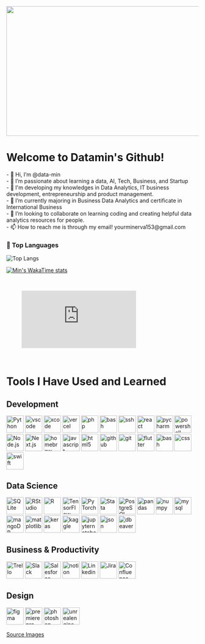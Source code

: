 
<p align="center">
    <img src= "https://i.imgur.com/FvPSCk5.png alt="git" width="604" height="339"/>
<p />



<p>
<h1>Welcome to Datamin's Github!</h1>
- 👋 Hi, I’m @data-min<br/>
- 👀 I’m passionate about learning a data, AI, Tech, Business, and Startup<br/>
- 🪿 I'm developing my knowledges in Data Analytics, IT business development, entrepreneurship and product management.<br/>
- 🌱 I’m currently majoring in Business Data Analytics and certificate in International Business<br/>
- 💞️ I’m looking to collaborate on learning coding and creating helpful data analytics resources for people.<br/>
- 📫 How to reach me is through my email! yourminerva153@gmail.com<br/>
<p />
    
<!---
data-min/data-min is a ✨ special ✨ repository because its `README.md` (this file) appears on your GitHub profile.
You can click the Preview link to take a look at your changes.
--->

<h3>📖 Top Languages</h3>

![Top Langs](https://github-readme-stats.vercel.app/api/top-langs/?username=data-min&layout=compact)</b>


[![Min's WakaTime stats](https://github-readme-stats.vercel.app/api/wakatime?username=datamin&layout=compact)](https://github.com/anuraghazra/github-readme-stats)

<br/>
<figure><embed src="https://wakatime.com/share/@datamin/335f5bf2-61ad-48fc-9a5e-523db70af082.svg"></embed></figure>
<br/>
<h1>Tools I Have Used and Learned</h1>

<h2>Development</h2>
<p align="left">
    <img src="https://cdn.jsdelivr.net/gh/devicons/devicon@latest/icons/python/python-original.svg" alt="Python" width="45" height="45" />
    <img src="https://cdn.jsdelivr.net/gh/devicons/devicon/icons/vscode/vscode-original.svg" alt="vscode" width="45" height="45"/>
    <img src="https://cdn.jsdelivr.net/gh/devicons/devicon/icons/xcode/xcode-original.svg" alt="xcode" width="45" height="45"/>
    <img src="https://cdn.jsdelivr.net/gh/devicons/devicon/icons/vercel/vercel-original-wordmark.svg" alt="vercel" width="45" height="45"/>
    <img src="https://cdn.jsdelivr.net/gh/devicons/devicon/icons/php/php-original.svg" alt="php" width="45" height="45"/>
    <img src="https://cdn.jsdelivr.net/gh/devicons/devicon/icons/bash/bash-original.svg" alt="bash" width="45" height="45"/>
    <img src="https://cdn.jsdelivr.net/gh/devicons/devicon/icons/ssh/ssh-original-wordmark.svg" alt="ssh" width="45" height="45"/>
    <img src="https://cdn.jsdelivr.net/gh/devicons/devicon/icons/react/react-original-wordmark.svg" alt="react" width="45" height="45"/>
    <img src="https://cdn.jsdelivr.net/gh/devicons/devicon@latest/icons/pycharm/pycharm-original.svg" alt="pycharm" width="45" height="45"/>
    <img src="https://cdn.jsdelivr.net/gh/devicons/devicon@latest/icons/powershell/powershell-original.svg" alt="powershell" width="45" height="45"/>
    <img src="https://cdn.jsdelivr.net/gh/devicons/devicon@latest/icons/nodejs/nodejs-original-wordmark.svg" alt="Node.js" width="45" height="45" />
    <img src="https://cdn.jsdelivr.net/gh/devicons/devicon@latest/icons/nextjs/nextjs-original.svg" alt="Next.js" width="45" height="45"/>
    <img src="https://cdn.jsdelivr.net/gh/devicons/devicon@latest/icons/homebrew/homebrew-original-wordmark.svg" alt="homebrew" width="45" height="45"/>
    <img src="https://cdn.jsdelivr.net/gh/devicons/devicon@latest/icons/javascript/javascript-original.svg" alt="javascript" width="45" height="45"/>
    <img src="https://cdn.jsdelivr.net/gh/devicons/devicon@latest/icons/html5/html5-original-wordmark.svg" alt="html5" width="45" height="45"/>
    <img src="https://cdn.jsdelivr.net/gh/devicons/devicon@latest/icons/github/github-original.svg" alt="github" width="45" height="45"/>
    <img src="https://cdn.jsdelivr.net/gh/devicons/devicon@latest/icons/git/git-original-wordmark.svg" alt="git" width="45" height="45"/>
    <img src="https://cdn.jsdelivr.net/gh/devicons/devicon@latest/icons/flutter/flutter-original.svg" alt="flutter" width="45" height="45"/>
    <img src="https://cdn.jsdelivr.net/gh/devicons/devicon@latest/icons/bash/bash-original.svg" alt="bash" width="45" height="45" />
    <img src="https://cdn.jsdelivr.net/gh/devicons/devicon@latest/icons/css3/css3-original-wordmark.svg" alt="css" width="45" height="45"/>
    <img src="https://cdn.jsdelivr.net/gh/devicons/devicon@latest/icons/swift/swift-original.svg" alt="swift" width="45" height="45"/>


</p>


        
<h2>Data Science </h2>
<p align="left">
    <img src="https://cdn.jsdelivr.net/gh/devicons/devicon/icons/sqlite/sqlite-original.svg" alt="SQLite" width="45" height="45"/>
    <img src="https://cdn.jsdelivr.net/gh/devicons/devicon/icons/rstudio/rstudio-original.svg" alt="RStudio" width="45" height="45"/>
    <img src="https://cdn.jsdelivr.net/gh/devicons/devicon/icons/r/r-original.svg" alt="R" width="45" height="45"/> 
    <img src="https://cdn.jsdelivr.net/gh/devicons/devicon/icons/tensorflow/tensorflow-original.svg" alt="TensorFlow" width="45" height="45"/>
    <img src="https://cdn.jsdelivr.net/gh/devicons/devicon/icons/pytorch/pytorch-original.svg" alt="PyTorch" width="45" height="45"/>
    <img src="https://cdn.jsdelivr.net/gh/devicons/devicon/icons/stata/stata-original-wordmark.svg" alt="Stata" width="45" height="45"/>
    <img src="https://cdn.jsdelivr.net/gh/devicons/devicon@latest/icons/postgresql/postgresql-original.svg" alt="PostgreSQL" width="45" height="45" />
    <img src="https://cdn.jsdelivr.net/gh/devicons/devicon@latest/icons/pandas/pandas-original-wordmark.svg" alt="pandas" width="45" height="45"/>
    <img src="https://cdn.jsdelivr.net/gh/devicons/devicon@latest/icons/numpy/numpy-original-wordmark.svg" alt="numpy" width="45" height="45"/>
    <img src="https://cdn.jsdelivr.net/gh/devicons/devicon@latest/icons/mysql/mysql-original.svg" alt="mysql" width="45" height="45"/>
    <img src="https://cdn.jsdelivr.net/gh/devicons/devicon@latest/icons/mongodb/mongodb-original-wordmark.svg" alt="mangoDB" width="45" height="45" />
    <img src="https://cdn.jsdelivr.net/gh/devicons/devicon@latest/icons/matplotlib/matplotlib-original-wordmark.svg" alt="matplotlib" width="45" height="45" />
    <img src="https://cdn.jsdelivr.net/gh/devicons/devicon@latest/icons/keras/keras-original-wordmark.svg" alt="keras" width="45" height="45" />
    <img src="https://cdn.jsdelivr.net/gh/devicons/devicon@latest/icons/kaggle/kaggle-original-wordmark.svg" alt="kaggle" width="45" height="45" />
    <img src="https://cdn.jsdelivr.net/gh/devicons/devicon@latest/icons/jupyter/jupyter-original-wordmark.svg" alt="jupyternotebook" width="45" height="45"/>
    <img src="https://cdn.jsdelivr.net/gh/devicons/devicon@latest/icons/json/json-original.svg" alt="json" width="45" height="45"/>
    <img src="https://cdn.jsdelivr.net/gh/devicons/devicon@latest/icons/dbeaver/dbeaver-original.svg" alt="dbeaver" width="45" height="45"/>
</p>


<h2>Business & Productivity</h2>
<p align="left">
    <img src="https://cdn.jsdelivr.net/gh/devicons/devicon/icons/trello/trello-original.svg" alt="Trello" width="45" height="45"/>
    <img src="https://cdn.jsdelivr.net/gh/devicons/devicon/icons/slack/slack-original.svg" alt="Slack" width="45" height="45"/>
    <img src="https://cdn.jsdelivr.net/gh/devicons/devicon/icons/salesforce/salesforce-original.svg" alt="Salesforce" width="45" height="45"/>
    <img src="https://cdn.jsdelivr.net/gh/devicons/devicon@latest/icons/notion/notion-original.svg" alt="notion" width="45" height="45" />
    <img src="https://cdn.jsdelivr.net/gh/devicons/devicon@latest/icons/linkedin/linkedin-original.svg" alt="Linkedin" width="45" height="45"/>
    <img src="https://cdn.jsdelivr.net/gh/devicons/devicon@latest/icons/jira/jira-original-wordmark.svg" alt="Jira" width="45" height="45"/>
    <img src="https://cdn.jsdelivr.net/gh/devicons/devicon@latest/icons/confluence/confluence-original-wordmark.svg" alt="Confluence" width="45" height="45"/>
</p>


<h2>Design</h2>
<p align="left">
    <img src="https://cdn.jsdelivr.net/gh/devicons/devicon@latest/icons/figma/figma-original.svg" alt="figma" width="45" height="45"/>
    <img src="https://cdn.jsdelivr.net/gh/devicons/devicon@latest/icons/premierepro/premierepro-original.svg" alt="premierepro" width="45" height="45"/>
    <img src="https://cdn.jsdelivr.net/gh/devicons/devicon@latest/icons/photoshop/photoshop-original.svg" alt="photoshop" width="45" height="45"/>
    <img src="https://cdn.jsdelivr.net/gh/devicons/devicon@latest/icons/unrealengine/unrealengine-original.svg" alt="unrealengine" width="45" height="45"/>

    
</p>
<a href="https://https://devicon.dev//">Source Images</a>

